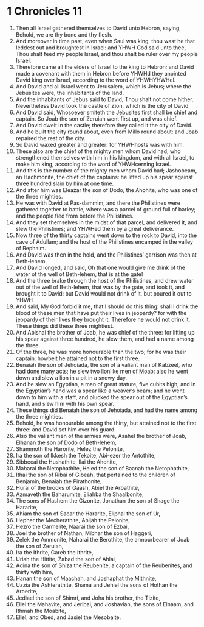 ﻿# 1 Chronicles  11
1. Then all Israel gathered themselves to David unto Hebron, saying, Behold, we are thy bone and thy flesh. 
2. And moreover in time past, even when Saul was king, thou wast he that leddest out and broughtest in Israel: and YHWH God said unto thee, Thou shalt feed my people Israel, and thou shalt be ruler over my people Israel. 
3. Therefore came all the elders of Israel to the king to Hebron; and David made a covenant with them in Hebron before YHWHd they anointed David king over Israel, according to the word of YHWHYHWHel. 
4.  And David and all Israel went to Jerusalem, which is Jebus; where the Jebusites were, the inhabitants of the land. 
5. And the inhabitants of Jebus said to David, Thou shalt not come hither. Nevertheless David took the castle of Zion, which is the city of David. 
6. And David said, Whosoever smiteth the Jebusites first shall be chief and captain. So Joab the son of Zeruiah went first up, and was chief. 
7. And David dwelt in the castle; therefore they called it the city of David. 
8. And he built the city round about, even from Millo round about: and Joab repaired the rest of the city. 
9. So David waxed greater and greater: for YHWHhosts was with him. 
10.  These also are the chief of the mighty men whom David had, who strengthened themselves with him in his kingdom, and with all Israel, to make him king, according to the word of YHWHcerning Israel. 
11. And this is the number of the mighty men whom David had; Jashobeam, an Hachmonite, the chief of the captains: he lifted up his spear against three hundred slain by him at one time. 
12. And after him was Eleazar the son of Dodo, the Ahohite, who was one of the three mighties. 
13. He was with David at Pas-dammim, and there the Philistines were gathered together to battle, where was a parcel of ground full of barley; and the people fled from before the Philistines. 
14. And they set themselves in the midst of that parcel, and delivered it, and slew the Philistines; and YHWHed them by a great deliverance. 
15.  Now three of the thirty captains went down to the rock to David, into the cave of Adullam; and the host of the Philistines encamped in the valley of Rephaim. 
16. And David was then in the hold, and the Philistines’ garrison was then at Beth-lehem. 
17. And David longed, and said, Oh that one would give me drink of the water of the well of Beth-lehem, that is at the gate! 
18. And the three brake through the host of the Philistines, and drew water out of the well of Beth-lehem, that was by the gate, and took it, and brought it to David: but David would not drink of it, but poured it out to YHWH
19. And said, My God forbid it me, that I should do this thing: shall I drink the blood of these men that have put their lives in jeopardy? for with the jeopardy of their lives they brought it. Therefore he would not drink it. These things did these three mightiest. 
20.  And Abishai the brother of Joab, he was chief of the three: for lifting up his spear against three hundred, he slew them, and had a name among the three. 
21. Of the three, he was more honourable than the two; for he was their captain: howbeit he attained not to the first three. 
22. Benaiah the son of Jehoiada, the son of a valiant man of Kabzeel, who had done many acts; he slew two lionlike men of Moab: also he went down and slew a lion in a pit in a snowy day. 
23. And he slew an Egyptian, a man of great stature, five cubits high; and in the Egyptian’s hand was a spear like a weaver’s beam; and he went down to him with a staff, and plucked the spear out of the Egyptian’s hand, and slew him with his own spear. 
24. These things did Benaiah the son of Jehoiada, and had the name among the three mighties. 
25. Behold, he was honourable among the thirty, but attained not to the first three: and David set him over his guard. 
26.  Also the valiant men of the armies were, Asahel the brother of Joab, Elhanan the son of Dodo of Beth-lehem, 
27. Shammoth the Harorite, Helez the Pelonite, 
28. Ira the son of Ikkesh the Tekoite, Abi-ezer the Antothite, 
29. Sibbecai the Hushathite, Ilai the Ahohite, 
30. Maharai the Netophathite, Heled the son of Baanah the Netophathite, 
31. Ithai the son of Ribai of Gibeah, that pertained to the children of Benjamin, Benaiah the Pirathonite, 
32. Hurai of the brooks of Gaash, Abiel the Arbathite, 
33. Azmaveth the Baharumite, Eliahba the Shaalbonite, 
34. The sons of Hashem the Gizonite, Jonathan the son of Shage the Hararite, 
35. Ahiam the son of Sacar the Hararite, Eliphal the son of Ur, 
36. Hepher the Mecherathite, Ahijah the Pelonite, 
37. Hezro the Carmelite, Naarai the son of Ezbai, 
38. Joel the brother of Nathan, Mibhar the son of Haggeri, 
39. Zelek the Ammonite, Naharai the Berothite, the armourbearer of Joab the son of Zeruiah, 
40. Ira the Ithrite, Gareb the Ithrite, 
41. Uriah the Hittite, Zabad the son of Ahlai, 
42. Adina the son of Shiza the Reubenite, a captain of the Reubenites, and thirty with him, 
43. Hanan the son of Maachah, and Joshaphat the Mithnite, 
44. Uzzia the Ashterathite, Shama and Jehiel the sons of Hothan the Aroerite, 
45. Jediael the son of Shimri, and Joha his brother, the Tizite, 
46. Eliel the Mahavite, and Jeribai, and Joshaviah, the sons of Elnaam, and Ithmah the Moabite, 
47. Eliel, and Obed, and Jasiel the Mesobaite. 
